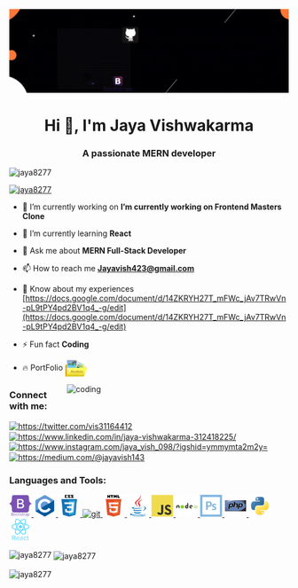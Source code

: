 <img src="https://github.com/Jaya8277/Jaya8277/blob/main/Orange%20Elegant%20Fashion%20Style%20Linkedin%20Banner.gif?raw=true" alt="coding">
<h1 align="center">Hi 👋, I'm Jaya Vishwakarma</h1>
<h3 align="center">A passionate MERN developer</h3>


<p align="left"> <img src="https://komarev.com/ghpvc/?username=jaya8277&label=Profile%20views&color=0e75b6&style=flat" alt="jaya8277" /> </p>

<p align="left"> <a href="https://github.com/ryo-ma/github-profile-trophy"><img src="https://github-profile-trophy.vercel.app/?username=jaya8277" alt="jaya8277" /></a> </p>

- 🔭 I’m currently working on **I’m currently working on Frontend Masters Clone**

- 🌱 I’m currently learning **React**

- 💬 Ask me about **MERN Full-Stack Developer**

- 📫 How to reach me **Jayavish423@gmail.com**

- 📄 Know about my experiences [https://docs.google.com/document/d/14ZKRYH27T_mFWc_jAv7TRwVn-pL9tPY4pd2BV1q4_-g/edit](https://docs.google.com/document/d/14ZKRYH27T_mFWc_jAv7TRwVn-pL9tPY4pd2BV1q4_-g/edit)

- ⚡ Fun fact **Coding**
- 🔥 PortFolio <a href="https://jaya-vishwakarma-portfolio.netlify.app/" target="blank"><img align="center" src="https://github.com/Jaya8277/Jaya8277/blob/main/pngfind.com-portfolio-png-6510056.png?raw=true" alt="PortFolio" height="30" width="40" /></a>

<img align="right" width="400" src="https://miro.medium.com/max/1400/1*qdAW1TjCN57h1lbuuzvchg.gif" alt="coding">


<h3 align="left">Connect with me:</h3>
<p align="left">
<a href="https://twitter.com/https://twitter.com/vis31164412" target="blank"><img align="center" src="https://raw.githubusercontent.com/rahuldkjain/github-profile-readme-generator/master/src/images/icons/Social/twitter.svg" alt="https://twitter.com/vis31164412" height="30" width="40" /></a>
<a href="https://linkedin.com/in/https://www.linkedin.com/in/jaya-vishwakarma-312418225/" target="blank"><img align="center" src="https://raw.githubusercontent.com/rahuldkjain/github-profile-readme-generator/master/src/images/icons/Social/linked-in-alt.svg" alt="https://www.linkedin.com/in/jaya-vishwakarma-312418225/" height="30" width="40" /></a>
<a href="https://instagram.com/https://www.instagram.com/jaya_vish_098/?igshid=ymmymta2m2y=" target="blank"><img align="center" src="https://raw.githubusercontent.com/rahuldkjain/github-profile-readme-generator/master/src/images/icons/Social/instagram.svg" alt="https://www.instagram.com/jaya_vish_098/?igshid=ymmymta2m2y=" height="30" width="40" /></a>
<a href="https://medium.com/https://medium.com/@jayavish143" target="blank"><img align="center" src="https://raw.githubusercontent.com/rahuldkjain/github-profile-readme-generator/master/src/images/icons/Social/medium.svg" alt="https://medium.com/@jayavish143" height="30" width="40" /></a>
</p>

<h3 align="left">Languages and Tools:</h3>
<p align="left"> <a href="https://getbootstrap.com" target="_blank" rel="noreferrer"> <img src="https://raw.githubusercontent.com/devicons/devicon/master/icons/bootstrap/bootstrap-plain-wordmark.svg" alt="bootstrap" width="40" height="40"/> </a> <a href="https://www.cprogramming.com/" target="_blank" rel="noreferrer"> <img src="https://raw.githubusercontent.com/devicons/devicon/master/icons/c/c-original.svg" alt="c" width="40" height="40"/> </a> <a href="https://www.w3schools.com/css/" target="_blank" rel="noreferrer"> <img src="https://raw.githubusercontent.com/devicons/devicon/master/icons/css3/css3-original-wordmark.svg" alt="css3" width="40" height="40"/> </a> <a href="https://git-scm.com/" target="_blank" rel="noreferrer"> <img src="https://www.vectorlogo.zone/logos/git-scm/git-scm-icon.svg" alt="git" width="40" height="40"/> </a> <a href="https://www.w3.org/html/" target="_blank" rel="noreferrer"> <img src="https://raw.githubusercontent.com/devicons/devicon/master/icons/html5/html5-original-wordmark.svg" alt="html5" width="40" height="40"/> </a> <a href="https://www.java.com" target="_blank" rel="noreferrer"> <img src="https://raw.githubusercontent.com/devicons/devicon/master/icons/java/java-original.svg" alt="java" width="40" height="40"/> </a> <a href="https://developer.mozilla.org/en-US/docs/Web/JavaScript" target="_blank" rel="noreferrer"> <img src="https://raw.githubusercontent.com/devicons/devicon/master/icons/javascript/javascript-original.svg" alt="javascript" width="40" height="40"/> </a> <a href="https://nodejs.org" target="_blank" rel="noreferrer"> <img src="https://raw.githubusercontent.com/devicons/devicon/master/icons/nodejs/nodejs-original-wordmark.svg" alt="nodejs" width="40" height="40"/> </a> <a href="https://www.photoshop.com/en" target="_blank" rel="noreferrer"> <img src="https://raw.githubusercontent.com/devicons/devicon/master/icons/photoshop/photoshop-line.svg" alt="photoshop" width="40" height="40"/> </a> <a href="https://www.php.net" target="_blank" rel="noreferrer"> <img src="https://raw.githubusercontent.com/devicons/devicon/master/icons/php/php-original.svg" alt="php" width="40" height="40"/> </a> <a href="https://www.python.org" target="_blank" rel="noreferrer"> <img src="https://raw.githubusercontent.com/devicons/devicon/master/icons/python/python-original.svg" alt="python" width="40" height="40"/> </a> <a href="https://reactjs.org/" target="_blank" rel="noreferrer"> <img src="https://raw.githubusercontent.com/devicons/devicon/master/icons/react/react-original-wordmark.svg" alt="react" width="40" height="40"/> </a>  </p>

<p><img align="left" src="https://github-readme-stats.vercel.app/api/top-langs?username=jaya8277&show_icons=true&locale=en&layout=compact" alt="jaya8277" /></p>

<p>&nbsp;<img align="center" src="https://github-readme-stats.vercel.app/api?username=jaya8277&show_icons=true&locale=en" alt="jaya8277" /></p>

<p><img align="center" src="https://github-readme-streak-stats.herokuapp.com/?user=jaya8277&" alt="jaya8277" /></p>
